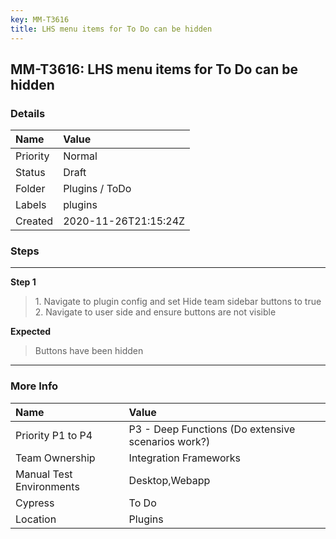 ```yaml
---
key: MM-T3616
title: LHS menu items for To Do can be hidden
---
```


## MM-T3616: LHS menu items for To Do can be hidden

### Details

| Name     | Value                |
| :------- | :------------------- |
| Priority | Normal               |
| Status   | Draft                |
| Folder   | Plugins / ToDo       |
| Labels   | plugins              |
| Created  | 2020-11-26T21:15:24Z |

### Steps

<hr/>

**Step 1**

> <article>1. Navigate to plugin config and set Hide team sidebar buttons to true<br />2. Navigate to user side and ensure buttons are not visible</article>

**Expected**

> <article>Buttons have been hidden</article>

<hr/>

### More Info

| Name                     | Value                                              |
| :----------------------- | :------------------------------------------------- |
| Priority P1 to P4        | P3 - Deep Functions (Do extensive scenarios work?) |
| Team Ownership           | Integration Frameworks                             |
| Manual Test Environments | Desktop,Webapp                                     |
| Cypress                  | To Do                                              |
| Location                 | Plugins                                            |
